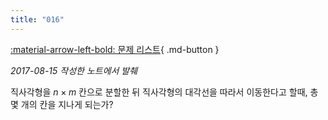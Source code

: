 ```yaml
---
title: "016"
---
```


[:material-arrow-left-bold: 문제 리스트](../index.md){ .md-button }

*2017-08-15 작성한 노트에서 발췌*

직사각형을 $n \times m$ 칸으로 분할한 뒤 직사각형의 대각선을 따라서 이동한다고 할때, 총 몇 개의 칸을 지나게 되는가?